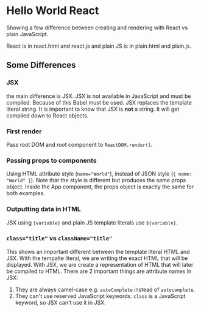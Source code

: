 # Hello World React

Showing a few difference between creating and rendering with React vs plain JavaScript.

React is in react.html and react.js and plain JS is in plain.html and plain.js.

## Some Differences

### JSX
the main difference is JSX. JSX is not available in JavaScript and must be compiled.  Because of this Babel must be used.  JSX replaces the template literal string.  It is important to know that JSX is **not** a string.  It will get compiled down to React objects.

### First render
Pass root DOM and root component to `ReactDOM.render()`.

### Passing props to components
Using HTML attribute style (`name="World"`), instead of JSON style (`{ name: "World" }`).  Note that the style is different but produces the same props object.  Inside the App component, the props object is exactly the same for both examples.

### Outputting data in HTML
JSX using `{variable}` and plain JS template literals use `${variable}`.

### `class="title"` vs `className="title"` 

This shows an important different between the template literal HTML and JSX.  With the tempalte literal, we are writing the exact HTML that will be displayed.  With JSX, we are create a representation of HTML that will later be compiled to HTML.  There are 2 important things are attribute names in JSX:

1. They are always camel-case e.g. `autoComplete` instead of `autocomplete`.
2. They can't use reserved JavaScript keywords.  `class` is a JavaScript keyword, so JSX can't use it in JSX.
